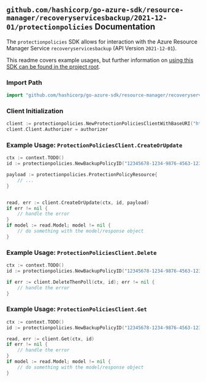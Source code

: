 
## `github.com/hashicorp/go-azure-sdk/resource-manager/recoveryservicesbackup/2021-12-01/protectionpolicies` Documentation

The `protectionpolicies` SDK allows for interaction with the Azure Resource Manager Service `recoveryservicesbackup` (API Version `2021-12-01`).

This readme covers example usages, but further information on [using this SDK can be found in the project root](https://github.com/hashicorp/go-azure-sdk/tree/main/docs).

### Import Path

```go
import "github.com/hashicorp/go-azure-sdk/resource-manager/recoveryservicesbackup/2021-12-01/protectionpolicies"
```


### Client Initialization

```go
client := protectionpolicies.NewProtectionPoliciesClientWithBaseURI("https://management.azure.com")
client.Client.Authorizer = authorizer
```


### Example Usage: `ProtectionPoliciesClient.CreateOrUpdate`

```go
ctx := context.TODO()
id := protectionpolicies.NewBackupPolicyID("12345678-1234-9876-4563-123456789012", "example-resource-group", "vaultValue", "policyValue")

payload := protectionpolicies.ProtectionPolicyResource{
	// ...
}


read, err := client.CreateOrUpdate(ctx, id, payload)
if err != nil {
	// handle the error
}
if model := read.Model; model != nil {
	// do something with the model/response object
}
```


### Example Usage: `ProtectionPoliciesClient.Delete`

```go
ctx := context.TODO()
id := protectionpolicies.NewBackupPolicyID("12345678-1234-9876-4563-123456789012", "example-resource-group", "vaultValue", "policyValue")

if err := client.DeleteThenPoll(ctx, id); err != nil {
	// handle the error
}
```


### Example Usage: `ProtectionPoliciesClient.Get`

```go
ctx := context.TODO()
id := protectionpolicies.NewBackupPolicyID("12345678-1234-9876-4563-123456789012", "example-resource-group", "vaultValue", "policyValue")

read, err := client.Get(ctx, id)
if err != nil {
	// handle the error
}
if model := read.Model; model != nil {
	// do something with the model/response object
}
```
